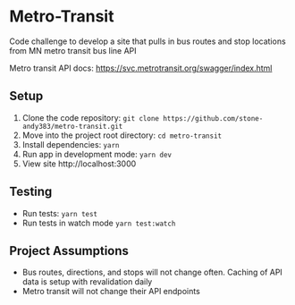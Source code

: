 # Metro-Transit
Code challenge to develop a site that pulls in bus routes and stop locations from MN metro transit bus line API

Metro transit API docs: https://svc.metrotransit.org/swagger/index.html

## Setup

1. Clone the code repository: `git clone https://github.com/stone-andy383/metro-transit.git`
1. Move into the project root directory: `cd metro-transit`
1. Install dependencies: `yarn`
1. Run app in development mode: `yarn dev`
1. View site http://localhost:3000

## Testing

- Run tests: `yarn test`
- Run tests in watch mode `yarn test:watch`

## Project Assumptions

- Bus routes, directions, and stops will not change often.  Caching of API data is setup with revalidation daily
- Metro transit will not change their API endpoints